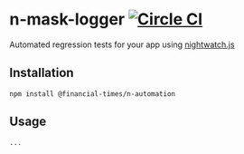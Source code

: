 # n-mask-logger [![Circle CI](https://circleci.com/gh/Financial-Times/n-automation.svg?style=svg)](https://circleci.com/gh/Financial-Times/n-automation)

Automated regression tests for your app using [nightwatch.js](http://nightwatchjs.org/)

## Installation

    npm install @financial-times/n-automation

## Usage

	...
